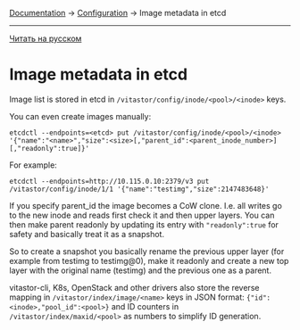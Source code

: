 [Documentation](../../README.md#documentation) → [Configuration](../config.en.md) → Image metadata in etcd

-----

[Читать на русском](inode.ru.md)

# Image metadata in etcd

Image list is stored in etcd in `/vitastor/config/inode/<pool>/<inode>` keys.

You can even create images manually:

```
etcdctl --endpoints=<etcd> put /vitastor/config/inode/<pool>/<inode> '{"name":"<name>","size":<size>[,"parent_id":<parent_inode_number>][,"readonly":true]}'
```

For example:

```
etcdctl --endpoints=http://10.115.0.10:2379/v3 put /vitastor/config/inode/1/1 '{"name":"testimg","size":2147483648}'
```

If you specify parent_id the image becomes a CoW clone. I.e. all writes go to the new inode and reads first check it
and then upper layers. You can then make parent readonly by updating its entry with `"readonly":true` for safety and
basically treat it as a snapshot.

So to create a snapshot you basically rename the previous upper layer (for example from testimg to testimg@0), make it readonly
and create a new top layer with the original name (testimg) and the previous one as a parent.

vitastor-cli, K8s, OpenStack and other drivers also store the reverse mapping in `/vitastor/index/image/<name>` keys
in JSON format: `{"id":<inode>,"pool_id":<pool>}` and ID counters in `/vitastor/index/maxid/<pool>` as numbers
to simplify ID generation.
